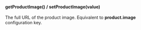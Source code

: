 #### getProductImage() / setProductImage(value)

The full URL of the product image. Equivalent to __product.image__ configuration key.
